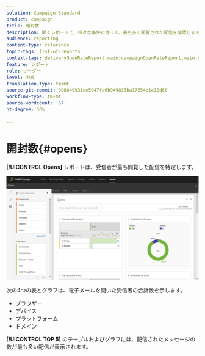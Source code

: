 ```yaml
---
solution: Campaign Standard
product: campaign
title: 開封数
description: 開くレポートで、様々な条件に従って、最も多く閲覧された配信を確認します。
audience: reporting
content-type: reference
topic-tags: list-of-reports
context-tags: deliveryOpenRateReport,main;campaignOpenRateReport,main;programOpenRateReport,main
feature: レポート
role: リーダー
level: 中級
translation-type: tm+mt
source-git-commit: 088b49931ee5047fa6b949813ba17654b1e10d60
workflow-type: tm+mt
source-wordcount: '67'
ht-degree: 50%

---
```



# 開封数{#opens}

**[!UICONTROL Opens]** レポートは、受信者が最も閲覧した配信を特定します。

![](assets/delivery_reports_opens.png)

次の4つの表とグラフは、電子メールを開いた受信者の合計数を示します。

* ブラウザー
* デバイス
* プラットフォーム
* ドメイン

**[!UICONTROL TOP 5]** のテーブルおよびグラフには、配信されたメッセージの数が最も多い配信が表示されます。
